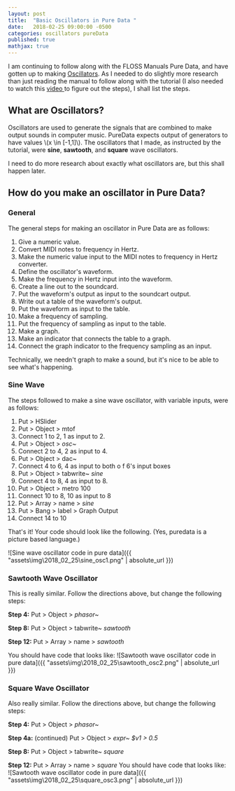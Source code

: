 ```yaml
---
layout: post
title:  "Basic Oscillators in Pure Data "
date:   2018-02-25 09:00:00 -0500
categories: oscillators pureData
published: true
mathjax: true
---
```

I am continuing to follow along with the FLOSS Manuals Pure Data, and have gotten up to making [Oscillators](http://write.flossmanuals.net/pure-data/oscillators/). As I needed to do slightly more research than just reading the manual to follow along with the tutorial (I also needed to watch this [ video ](https://www.youtube.com/watch?v=1VoRDJT9Qxs) to figure out the steps), I shall list the steps.

## What are Oscillators?
Oscillators are used to generate the signals that are combined to make output sounds in computer music. PureData expects output of generators to have values \\(x \in [-1,1]\\).
The oscillators that I made, as instructed by the tutorial, were **sine**, **sawtooth**, and **square** wave oscillators.

I need to do more research about exactly what oscillators are, but this shall happen later.

## How do you make an oscillator in Pure Data?
### General
The general steps for making an oscillator in Pure Data are as follows:

1. Give a numeric value.
2. Convert MIDI notes to frequency in Hertz.
3. Make the numeric value input to the MIDI notes to frequency in Hertz converter.
4. Define the oscillator's waveform.
5. Make the frequency in Hertz input into the waveform.
6. Create a line out to the soundcard.
7. Put the waveform's output as input to the soundcart output.
8. Write out a table of the waveform's output.
9. Put the waveform as input to the table.
10. Make a frequency of sampling.
11. Put the frequency of sampling as input to the table.
12. Make a graph.
13. Make an indicator that connects the table to a graph.
14. Connect the graph indicator to the frequency sampling as an input.

Technically, we needn't graph to make a sound, but it's nice to be able to see what's happening.

### Sine Wave
The steps followed to make a sine wave oscillator, with variable inputs, were as follows:
1. Put > HSlider
2. Put > Object > mtof
3. Connect 1 to 2, 1 as input to 2.
4. Put > Object > *osc~*
5. Connect 2 to 4, 2 as input to 4.
6. Put > Object > dac~
7. Connect 4 to 6, 4 as input to both o f 6's input boxes
8. Put > Object > tabwrite~ *sine*
9. Connect 4 to 8, 4 as input to 8.
10. Put > Object > metro 100
11. Connect 10 to 8, 10 as input to 8
12. Put > Array > name > *sine*
13. Put > Bang > label > Graph Output
14. Connect 14 to 10

That's it! Your code should look like the following. (Yes, puredata is a picture based language.)

![Sine wave oscillator code in pure data]({{ "assets\img\2018_02_25\sine_osc1.png" | absolute_url }})

### Sawtooth Wave Oscillator
This is really similar. Follow the directions above, but change the following steps:

**Step 4:** Put > Object > *phasor~*

**Step 8:** Put > Object > tabwrite~ *sawtooth*

**Step 12:** Put > Array > name > *sawtooth*

You should have code that looks like:
![Sawtooth wave oscillator code in pure data]({{ "assets\img\2018_02_25\sawtooth_osc2.png" | absolute_url }})

### Square Wave Oscillator
Also really similar. Follow the directions above, but change the following steps:

**Step 4:** Put > Object > *phasor~*

**Step 4a:** (continued) Put > Object > *expr~ $v1 > 0.5*

**Step 8:** Put > Object > tabwrite~ *square*

**Step 12:** Put > Array > name > *square*
You should have code that looks like:
![Sawtooth wave oscillator code in pure data]({{ "assets\img\2018_02_25\square_osc3.png" | absolute_url }})
